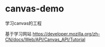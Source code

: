 # canvas-demo
学习canvas的工程

基于学习网站
https://developer.mozilla.org/zh-CN/docs/Web/API/Canvas_API/Tutorial
